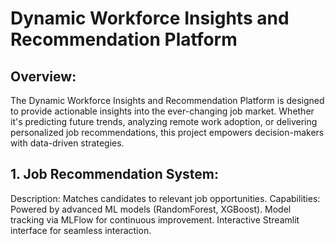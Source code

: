 # Dynamic Workforce Insights and Recommendation Platform

## Overview:

The Dynamic Workforce Insights and Recommendation Platform is designed to provide actionable insights into the ever-changing job market. Whether it's predicting future trends, 
analyzing remote work adoption, or delivering personalized job recommendations, this project empowers decision-makers with data-driven strategies.

## 1. Job Recommendation System:

Description: Matches candidates to relevant job opportunities.
Capabilities:
Powered by advanced ML models (RandomForest, XGBoost).
Model tracking via MLFlow for continuous improvement.
Interactive Streamlit interface for seamless interaction.
